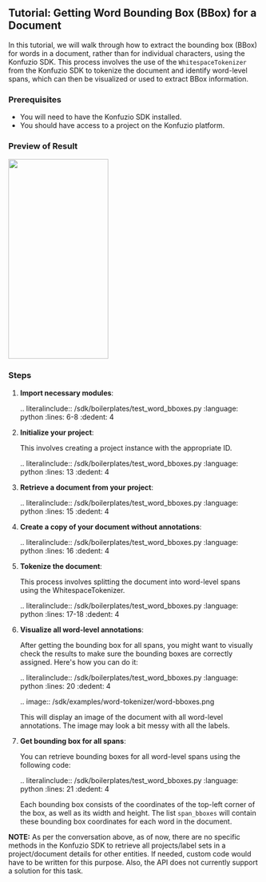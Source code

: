 ## Tutorial: Getting Word Bounding Box (BBox) for a Document

In this tutorial, we will walk through how to extract the bounding box (BBox) for words in a document, rather than for individual characters, using the Konfuzio SDK. This process involves the use of the `WhitespaceTokenizer` from the Konfuzio SDK to tokenize the document and identify word-level spans, which can then be visualized or used to extract BBox information.

### Prerequisites

- You will need to have the Konfuzio SDK installed.
- You should have access to a project on the Konfuzio platform.

### Preview of Result

<img src="https://github.com/konfuzio-ai/konfuzio-sdk/assets/2879188/5f7a8501-cd89-487d-a332-0703f3c35fc8" data-canonical-src="https://github.com/konfuzio-ai/konfuzio-sdk/assets/2879188/5f7a8501-cd89-487d-a332-0703f3c35fc8" width="200" height="400" />

### Steps

1. **Import necessary modules**:

   .. literalinclude:: /sdk/boilerplates/test_word_bboxes.py
      :language: python
      :lines: 6-8
      :dedent: 4

2. **Initialize your project**:

   This involves creating a project instance with the appropriate ID.

   .. literalinclude:: /sdk/boilerplates/test_word_bboxes.py
      :language: python
      :lines: 13
      :dedent: 4

3. **Retrieve a document from your project**:

   .. literalinclude:: /sdk/boilerplates/test_word_bboxes.py
      :language: python
      :lines: 15
      :dedent: 4

4. **Create a copy of your document without annotations**:

   .. literalinclude:: /sdk/boilerplates/test_word_bboxes.py
      :language: python
      :lines: 16
      :dedent: 4

5. **Tokenize the document**:

   This process involves splitting the document into word-level spans using the WhitespaceTokenizer.

   .. literalinclude:: /sdk/boilerplates/test_word_bboxes.py
      :language: python
      :lines: 17-18
      :dedent: 4

6. **Visualize all word-level annotations**:

   After getting the bounding box for all spans, you might want to visually check the results to make sure the bounding boxes are correctly assigned. Here's how you can do it:

   .. literalinclude:: /sdk/boilerplates/test_word_bboxes.py
      :language: python
      :lines: 20
      :dedent: 4

   .. image:: /sdk/examples/word-tokenizer/word-bboxes.png

   This will display an image of the document with all word-level annotations. The image may look a bit messy with all the labels.

7. **Get bounding box for all spans**:

   You can retrieve bounding boxes for all word-level spans using the following code:

   .. literalinclude:: /sdk/boilerplates/test_word_bboxes.py
      :language: python
      :lines: 21
      :dedent: 4

   Each bounding box consists of the coordinates of the top-left corner of the box, as well as its width and height. The list `span_bboxes` will contain these bounding box coordinates for each word in the document.

**NOTE:** As per the conversation above, as of now, there are no specific methods in the Konfuzio SDK to retrieve all projects/label sets in a project/document details for other entities. If needed, custom code would have to be written for this purpose. Also, the API does not currently support a solution for this task.
